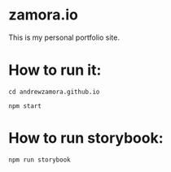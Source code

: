 # zamora.io
This is my personal portfolio site.
# How to run it:
```
cd andrewzamora.github.io

npm start
```
# How to run storybook:
```
npm run storybook
```